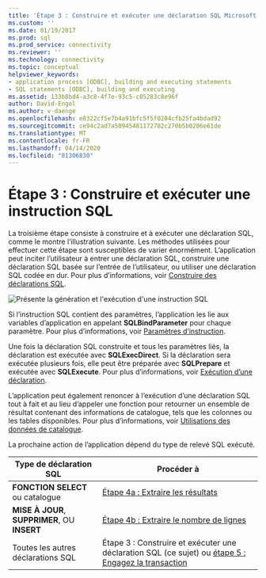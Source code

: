 ```yaml
---
title: 'Étape 3 : Construire et exécuter une déclaration SQL Microsoft Docs'
ms.custom: ''
ms.date: 01/19/2017
ms.prod: sql
ms.prod_service: connectivity
ms.reviewer: ''
ms.technology: connectivity
ms.topic: conceptual
helpviewer_keywords:
- application process [ODBC], building and executing statements
- SQL statements [ODBC], building and executing
ms.assetid: 133b8bd4-a3c8-4f7e-93c5-c05283c8e96f
author: David-Engel
ms.author: v-daenge
ms.openlocfilehash: e8322cf5e7b4a91bfc5f5f0204cfb25fa4bdad92
ms.sourcegitcommit: ce94c2ad7a50945481172782c270b5b0206e61de
ms.translationtype: MT
ms.contentlocale: fr-FR
ms.lasthandoff: 04/14/2020
ms.locfileid: "81306830"
---
```

# <a name="step-3-build-and-execute-an-sql-statement"></a>Étape 3 : Construire et exécuter une instruction SQL
La troisième étape consiste à construire et à exécuter une déclaration SQL, comme le montre l’illustration suivante. Les méthodes utilisées pour effectuer cette étape sont susceptibles de varier énormément. L’application peut inciter l’utilisateur à entrer une déclaration SQL, construire une déclaration SQL basée sur l’entrée de l’utilisateur, ou utiliser une déclaration SQL codée en dur. Pour plus d’informations, voir [Construire des déclarations SQL](../../../odbc/reference/develop-app/constructing-sql-statements.md).  
  
 ![Présente la génération et l'exécution d'une instruction SQL](../../../odbc/reference/develop-app/media/pr13.gif "pr13")  
  
 Si l’instruction SQL contient des paramètres, l’application les lie aux variables d’application en appelant **SQLBindParameter** pour chaque paramètre. Pour plus d’informations, voir [Paramètres d’instruction](../../../odbc/reference/develop-app/statement-parameters.md).  
  
 Une fois la déclaration SQL construite et tous les paramètres liés, la déclaration est exécutée avec **SQLExecDirect**. Si la déclaration sera exécutée plusieurs fois, elle peut être préparée avec **SQLPrepare** et exécutée avec **SQLExecute**. Pour plus d’informations, voir [Exécution d’une déclaration](../../../odbc/reference/develop-app/executing-a-statement.md).  
  
 L’application peut également renoncer à l’exécution d’une déclaration SQL tout à fait et au lieu d’appeler une fonction pour retourner un ensemble de résultat contenant des informations de catalogue, tels que les colonnes ou les tables disponibles. Pour plus d’informations, voir [Utilisations des données de catalogue](../../../odbc/reference/develop-app/uses-of-catalog-data.md).  
  
 La prochaine action de l’application dépend du type de relevé SQL exécuté.  
  
|Type de déclaration SQL|Procéder à|  
|---------------------------|----------------|  
|**FONCTION SELECT** ou catalogue|[Étape 4a : Extraire les résultats](../../../odbc/reference/develop-app/step-4a-fetch-the-results.md)|  
|**MISE À JOUR**, **SUPPRIMER**, OU **INSERT**|[Étape 4b : Extraire le nombre de lignes](../../../odbc/reference/develop-app/step-4b-fetch-the-row-count.md)|  
|Toutes les autres déclarations SQL|Étape 3 : Construire et exécuter une déclaration SQL (ce sujet) ou [étape 5 : Engagez la transaction](../../../odbc/reference/develop-app/step-5-commit-the-transaction.md)|
